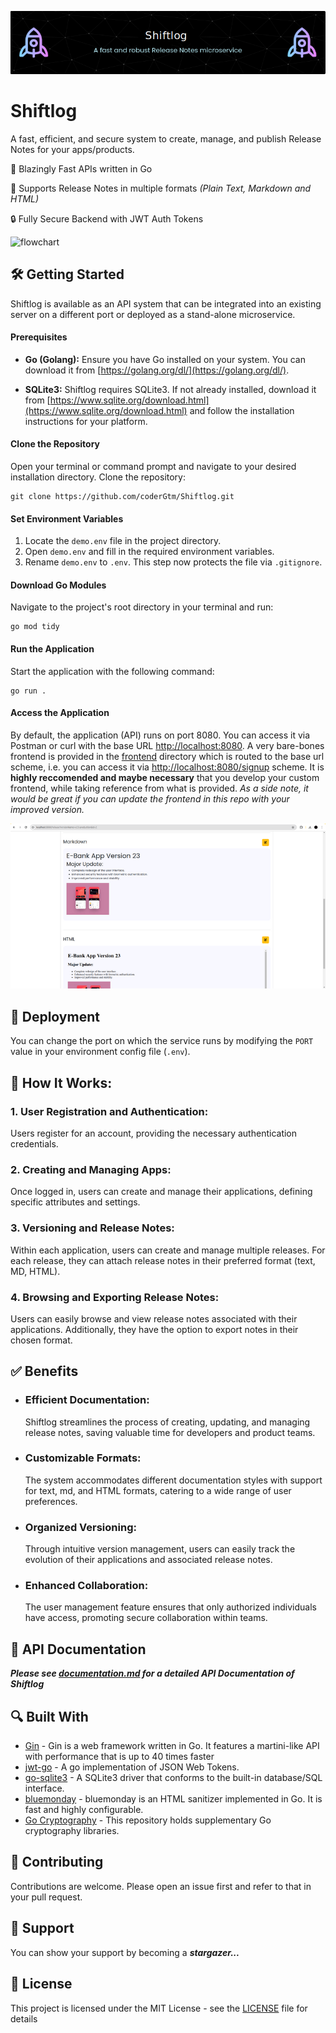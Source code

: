 ![Header](/Shiftlog.png)

# Shiftlog

A fast, efficient, and secure system to create, manage, and publish Release Notes for your apps/products.

🚀 Blazingly Fast APIs written in Go

🔖 Supports Release Notes in multiple formats *(Plain Text, Markdown and HTML)*

🔒 Fully Secure Backend with JWT Auth Tokens

![flowchart](https://github.com/coderGtm/Shiftlog/assets/66418526/827e98d1-be10-4fdb-bff6-00b8283148bb)

## 🛠️ Getting Started

Shiftlog is available as an API system that can be integrated into an existing server on a different port or deployed as a stand-alone microservice.

#### Prerequisites

- **Go (Golang):** Ensure you have Go installed on your system. You can download it from [https://golang.org/dl/](https://golang.org/dl/).

- **SQLite3:** Shiftlog requires SQLite3. If not already installed, download it from [https://www.sqlite.org/download.html](https://www.sqlite.org/download.html) and follow the installation instructions for your platform.

#### Clone the Repository

Open your terminal or command prompt and navigate to your desired installation directory. Clone the repository:

```shell
git clone https://github.com/coderGtm/Shiftlog.git
```

#### Set Environment Variables

1. Locate the `demo.env` file in the project directory.
2. Open `demo.env` and fill in the required environment variables.
3. Rename `demo.env` to `.env`. This step now protects the file via `.gitignore`.

#### Download Go Modules

Navigate to the project's root directory in your terminal and run:

```shell
go mod tidy
```

#### Run the Application

Start the application with the following command:

```shell
go run .
```

#### Access the Application

By default, the application (API) runs on port 8080. You can access it via Postman or curl with the base URL [http://localhost:8080](http://localhost:8080). A very bare-bones frontend is provided in the [frontend](frontend) directory which is routed to the base url scheme, i.e. you can access it via [http://localhost:8080/signup](http://localhost:8080/signup) scheme. It is **highly reccomended and maybe necessary** that you develop your custom frontend, while taking reference from what is provided. _As a side note, it would be great if you can update the frontend in this repo with your improved version._

![Demo](/demo.png)


## 🚀 Deployment

You can change the port on which the service runs by modifying the `PORT` value in your environment config file (`.env`).

## 🚧 How It Works:

### 1. User Registration and Authentication:

Users register for an account, providing the necessary authentication credentials.

### 2. Creating and Managing Apps:

Once logged in, users can create and manage their applications, defining specific attributes and settings.

### 3. Versioning and Release Notes:

Within each application, users can create and manage multiple releases. For each release, they can attach release notes in their preferred format (text, MD, HTML).

### 4. Browsing and Exporting Release Notes:

Users can easily browse and view release notes associated with their applications. Additionally, they have the option to export notes in their chosen format.

## ✅ Benefits

- ### Efficient Documentation: 
    Shiftlog streamlines the process of creating, updating, and managing release notes, saving valuable time for developers and product teams.

- ### Customizable Formats:
    The system accommodates different documentation styles with support for text, md, and HTML formats, catering to a wide range of user preferences.

- ### Organized Versioning:
    Through intuitive version management, users can easily track the evolution of their applications and associated release notes.

- ### Enhanced Collaboration:
    The user management feature ensures that only authorized individuals have access, promoting secure collaboration within teams.

## 📝 API Documentation

***Please see [documentation.md](documentation.md) for a detailed API Documentation of Shiftlog***

## 🔍 Built With

* [Gin](https://github.com/gin-gonic/gin) - Gin is a web framework written in Go. It features a martini-like API with performance that is up to 40 times faster
* [jwt-go](https://github.com/golang-jwt/jwt/v5) - A go implementation of JSON Web Tokens.
* [go-sqlite3](https://github.com/mattn/go-sqlite3) - A SQLite3 driver that conforms to the built-in database/SQL interface.
* [bluemonday](https://github.com/microcosm-cc/bluemonday) - bluemonday is an HTML sanitizer implemented in Go. It is fast and highly configurable.
* [Go Cryptography](https://golang.org/x/crypto) - This repository holds supplementary Go cryptography libraries.

## 🌱 Contributing

Contributions are welcome. Please open an issue first and refer to that in your pull request.

## 🌟 Support

You can show your support by becoming a ***stargazer...*** 

## 📄 License

This project is licensed under the MIT License - see the [LICENSE](LICENSE) file for details
